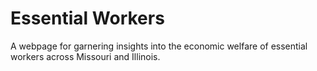 # Essential Workers
A webpage for garnering insights into the economic welfare of essential workers across Missouri and Illinois.
